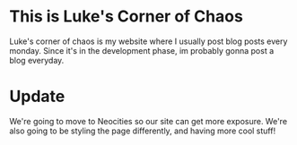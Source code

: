 # This is Luke's Corner of Chaos
Luke's corner of chaos is my website where I usually post blog posts every monday.
Since it's in the development phase, im probably gonna post a blog everyday.

# Update
We're going to move to Neocities so our site can get more exposure. We're also going to be styling the page differently, and having more cool stuff!
